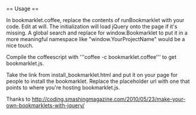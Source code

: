 == Usage ==

In bookmarklet.coffee, replace the contents of runBookmarklet with your code. Edit at will. 
The initialization will load jQuery onto the page if it's missing. 
A global search and replace for window.Bookmarklet to put it in a more meaningful namespace like "window.YourProjectName" would be a nice touch.

Compile the coffeescript with '''coffee -c bookmarklet.coffee''' to get bookmarklet.js.

Take the link from install_bookmarklet.html and put it on your page for people to install the bookmarklet. Replace the placeholder url
with one that points to where you're hosting bookmarklet.js.


Thanks to http://coding.smashingmagazine.com/2010/05/23/make-your-own-bookmarklets-with-jquery/